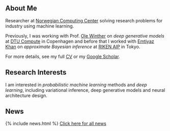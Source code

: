 ## About Me

Researcher at [Norwegian Computing Center](https://nr.no/en/) solving research problems for industry using machine learning.

Previously, I was working with Prof. [Ole Winther](http://cogsys.imm.dtu.dk/staff/winther/) on *deep generative models* at [DTU Compute](http://www.compute.dtu.dk/english) in Copenhagen and before that I worked with [Emtiyaz Khan](https://emtiyaz.github.io/) on *approximate Bayesian inference* at [RIKEN AIP](http://www.riken.jp/en/research/labs/aip/) in Tokyo.

For more details, see my full [CV](/files/cv.pdf) or my [Google Scholar](https://scholar.google.com/citations?user=-sbw1JIAAAAJ&hl=en).

## Research Interests

I am interested in *probabilistic machine learning* methods and *deep learning*, including variational inference, deep generative models and neural architecture design.

## News

{% include news.html %}
[Click here for all news](/news/)
